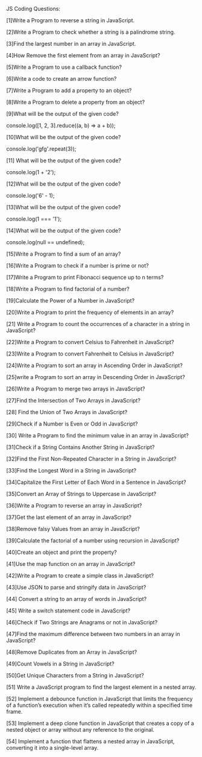 JS Coding Questions:

[1]Write a Program to reverse a string in JavaScript.

[2]Write a Program to check whether a string is a palindrome string.

[3]Find the largest number in an array in JavaScript.

[4]How Remove the first element from an array in JavaScript?

[5]Write a Program to use a callback function?

[6]Write a code to create an arrow function?

[7]Write a Program to add a property to an object?

[8]Write a Program to delete a property from an object?

[9]What will be the output of the given code?

console.log([1, 2, 3].reduce((a, b) => a + b));

[10]What will be the output of the given code?

console.log('gfg'.repeat(3));

[11] What will be the output of the given code?

console.log(1 + '2');

[12]What will be the output of the given code?

console.log('6' - 1);

[13]What will be the output of the given code?

console.log(1 === '1');

[14]What will be the output of the given code?

console.log(null == undefined);

[15]Write a Program to find a sum of an array?

[16]Write a Program to check if a number is prime or not?

[17]Write a Program to print Fibonacci sequence up to n terms?


[18]Write a Program to find factorial of a number?

[19]Calculate the Power of a Number in JavaScript?

[20]Write a Program to print the frequency of elements in an array?

[21] Write a Program to count the occurrences of a character in a string in JavaScript?

[22]Write a Program to convert Celsius to Fahrenheit in JavaScript?

[23]Write a Program to convert Fahrenheit to Celsius in JavaScript?

[24]Write a Program to sort an array in Ascending Order in JavaScript?

[25]write a Program to sort an array in Descending Order in JavaScript?

[26]Write a Program to merge two arrays in JavaScript?

[27]Find the Intersection of Two Arrays in JavaScript?

[28] Find the Union of Two Arrays in JavaScript?

[29]Check if a Number is Even or Odd in JavaScript?

[30] Write a Program to find the minimum value in an array in JavaScript?

[31]Check if a String Contains Another String in JavaScript?

[32]Find the First Non-Repeated Character in a String in JavaScript?

[33]Find the Longest Word in a String in JavaScript?

[34]Capitalize the First Letter of Each Word in a Sentence in JavaScript?

[35]Convert an Array of Strings to Uppercase in JavaScript?

[36]Write a Program to reverse an array in JavaScript?

[37]Get the last element of an array in JavaScript?

[38]Remove falsy Values from an array in JavaScript?

[39]Calculate the factorial of a number using recursion in JavaScript?

[40]Create an object and print the property?

[41]Use the map function on an array in JavaScript?

[42]Write a Program to create a simple class in JavaScript?

[43]Use JSON to parse and stringify data in JavaScript?

[44] Convert a string to an array of words in JavaScript?

[45] Write a switch statement code in JavaScript?

[46]Check if Two Strings are Anagrams or not in JavaScript?

[47]Find the maximum difference between two numbers in an array in JavaScript?

[48]Remove Duplicates from an Array in JavaScript?

[49]Count Vowels in a String in JavaScript?

[50]Get Unique Characters from a String in JavaScript?





[51] Write a JavaScript program to find the largest element in a nested array.  

[52] Implement a debounce function in JavaScript that limits the frequency of a function’s execution when it’s called repeatedly within a specified time frame. 

[53] Implement a deep clone function in JavaScript that creates a copy of a nested object or array without any reference to the original.  

[54] Implement a function that flattens a nested array in JavaScript, converting it into a single-level array.  
  




